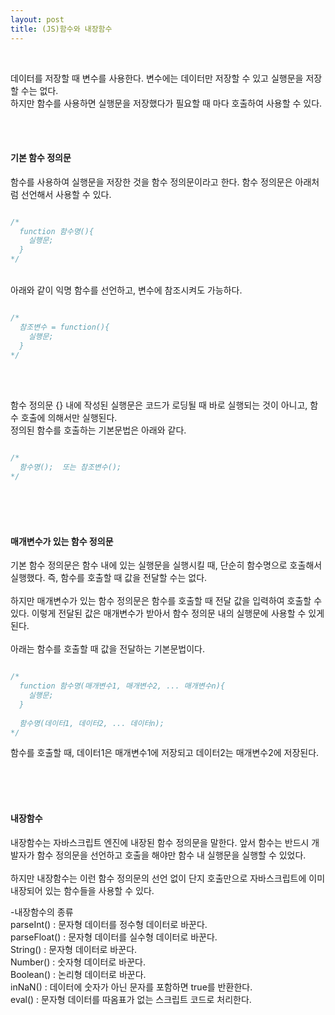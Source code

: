 ```yaml
---
layout: post
title: (JS)함수와 내장함수
---
```

<br>


데이터를 저장할 때 변수를 사용한다. 변수에는 데이터만 저장할 수 있고 실행문을 저장할 수는 없다.  
하지만 함수를 사용하면 실행문을 저장했다가 필요할 때 마다 호출하여 사용할 수 있다.

<br>
<br>

#### 기본 함수 정의문

함수를 사용하여 실행문을 저장한 것을 함수 정의문이라고 한다. 함수 정의문은 아래처럼 선언해서 사용할 수 있다.

``` javascript

/*
  function 함수명(){
    실행문;
  }
*/

```
<br>
아래와 같이 익명 함수를 선언하고, 변수에 참조시켜도 가능하다.

``` javascript

/*
  참조변수 = function(){
    실행문;
  }
*/

```

<br>
<br>

함수 정의문 {} 내에 작성된 실행문은 코드가 로딩될 때 바로 실행되는 것이 아니고, 함수 호출에 의해서만 실행된다.  
정의된 함수를 호출하는 기본문법은 아래와 같다.


``` javascript

/*
  함수명();  또는 참조변수();
*/

```

<br>
<br>
<br>

#### 매개변수가 있는 함수 정의문

기본 함수 정의문은 함수 내에 있는 실행문을 실행시킬 때, 단순히 함수명으로 호출해서 실행했다. 즉, 함수를 호출할 때 값을 전달할 수는 없다.  
<br>
하지만 매개변수가 있는 함수 정의문은 함수를 호출할 때 전달 값을 입력하여 호출할 수 있다. 이렇게 전달된 값은 매개변수가 받아서 함수 정의문 내의 실행문에 사용할 수 있게 된다.  
<br>
아래는 함수를 호출할 때 값을 전달하는 기본문법이다.

``` javascript

/*
  function 함수명(매개변수1, 매개변수2, ... 매개변수n){
    실행문;
  }
  
  함수명(데이터1, 데이터2, ... 데이터n);
*/

```

함수를 호출할 때, 데이터1은 매개변수1에 저장되고 데이터2는 매개변수2에 저장된다.

<br>
<br>
<br>

#### 내장함수

내장함수는 자바스크립트 엔진에 내장된 함수 정의문을 말한다. 앞서 함수는 반드시 개발자가 함수 정의문을 선언하고 호출을 해야만 함수 내 실행문을 실행할 수 있었다.  
<br>
하지만 내장함수는 이런 함수 정의문의 선언 없이 단지 호출만으로 자바스크립트에 이미 내장되어 있는 함수들을 사용할 수 있다.
<br>

-내장함수의 종류
<br>
parseInt() : 문자형 데이터를 정수형 데이터로 바꾼다.  
parseFloat() : 문자형 데이터를 실수형 데이터로 바꾼다.  
String() : 문자형 데이터로 바꾼다.   
Number() : 숫자형 데이터로 바꾼다.  
Boolean() : 논리형 데이터로 바꾼다.  
inNaN() : 데이터에 숫자가 아닌 문자를 포함하면 true를 반환한다.  
eval() : 문자형 데이터를 따옴표가 없는 스크립트 코드로 처리한다.  




<br>
